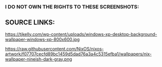 ### I DO NOT OWN THE RIGHTS TO THESE SCREENSHOTS:

## SOURCE LINKS:
https://tjkelly.com/wp-content/uploads/windows-xp-desktop-background-wallpaper-windows-xp-800x600.jpg

https://raw.githubusercontent.com/NixOS/nixos-artwork/f07707cecfd89bc1459d5dad76a3a4c5315efba1/wallpapers/nix-wallpaper-nineish-dark-gray.png
